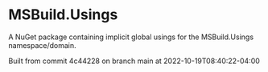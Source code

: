 # MSBuild.Usings
A NuGet package containing implicit global usings for the MSBuild.Usings namespace/domain.
      
Built from commit 4c44228 on branch main at 2022-10-19T08:40:22-04:00
